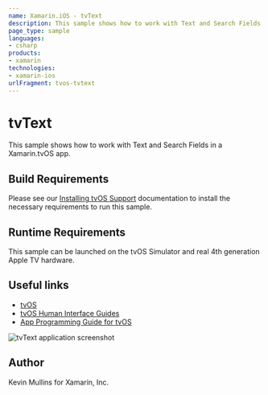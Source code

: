 ```yaml
---
name: Xamarin.iOS - tvText
description: This sample shows how to work with Text and Search Fields in a Xamarin.tvOS app. Build Requirements Please see our Installing tvOS Support...
page_type: sample
languages:
- csharp
products:
- xamarin
technologies:
- xamarin-ios
urlFragment: tvos-tvtext
---
```

# tvText

This sample shows how to work with Text and Search Fields in a Xamarin.tvOS app. 

## Build Requirements

Please see our [Installing tvOS Support](/guides/ios/tvos/getting-started/installation/) documentation to install the necessary requirements to run this sample.

## Runtime Requirements

This sample can be launched on the tvOS Simulator and real 4th generation Apple TV hardware.

## Useful links

* [tvOS](https://developer.apple.com/tvos/)
* [tvOS Human Interface Guides](https://developer.apple.com/tvos/human-interface-guidelines/)
* [App Programming Guide for tvOS](https://developer.apple.com/library/prerelease/tvos/documentation/General/Conceptual/AppleTV_PG/)

![tvText application screenshot](Screenshots/01.png "tvText application screenshot")

## Author

Kevin Mullins for Xamarin, Inc.


